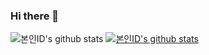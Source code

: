 ### Hi there 👋

<!--
**simseulnyang/simseulnyang** is a ✨ _special_ ✨ repository because its `README.md` (this file) appears on your GitHub profile.

Here are some ideas to get you started:

- 🔭 I’m currently working on ...
- 🌱 I’m currently learning ...
- 👯 I’m looking to collaborate on ...
- 🤔 I’m looking for help with ...
- 💬 Ask me about ...
- 📫 How to reach me: ...
- 😄 Pronouns: ...
- ⚡ Fun fact: ...
-->

![본인ID's github stats](https://github-readme-stats.vercel.app/api?username=simseulnyang&show_icons=true)
[![본인ID's github stats](https://github-readme-stats.vercel.app/api/top-langs/?username=simseulnyang&show_icons=true&hide_border=true&title_color=004386&icon_color=004386&layout=compact)](https://github.com/simseulnyang)
